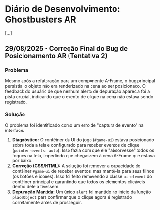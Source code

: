 # Diário de Desenvolvimento: Ghostbusters AR

[...]

## 29/08/2025 - Correção Final do Bug de Posicionamento AR (Tentativa 2)

### Problema
Mesmo após a refatoração para um componente A-Frame, o bug principal persistia: o objeto não era renderizado na cena ao ser posicionado. O feedback do usuário de que nenhum alerta de depuração aparecia foi a pista crucial, indicando que o evento de clique na cena não estava sendo registrado.

### Solução
O problema foi identificado como um erro de "captura de evento" na interface.
1.  **Diagnóstico:** O contêiner da UI do jogo (`#game-ui`) estava posicionado sobre toda a tela e configurado para receber eventos de clique (`pointer-events: auto`). Isso fazia com que ele "absorvesse" todos os toques na tela, impedindo que chegassem à cena A-Frame que estava por baixo.
2.  **Correção (CSS/HTML):** A solução foi remover a capacidade do contêiner `#game-ui` de receber eventos, mas mantê-la para seus filhos (os botões e ícones). Isso foi feito removendo a classe `ui-element` do contêiner principal e garantindo que todos os elementos clicáveis dentro dele a tivessem.
3.  **Depuração Mantida:** Um único `alert` foi mantido no início da função `placeObject` para confirmar que o clique agora é registrado corretamente antes de prosseguir.